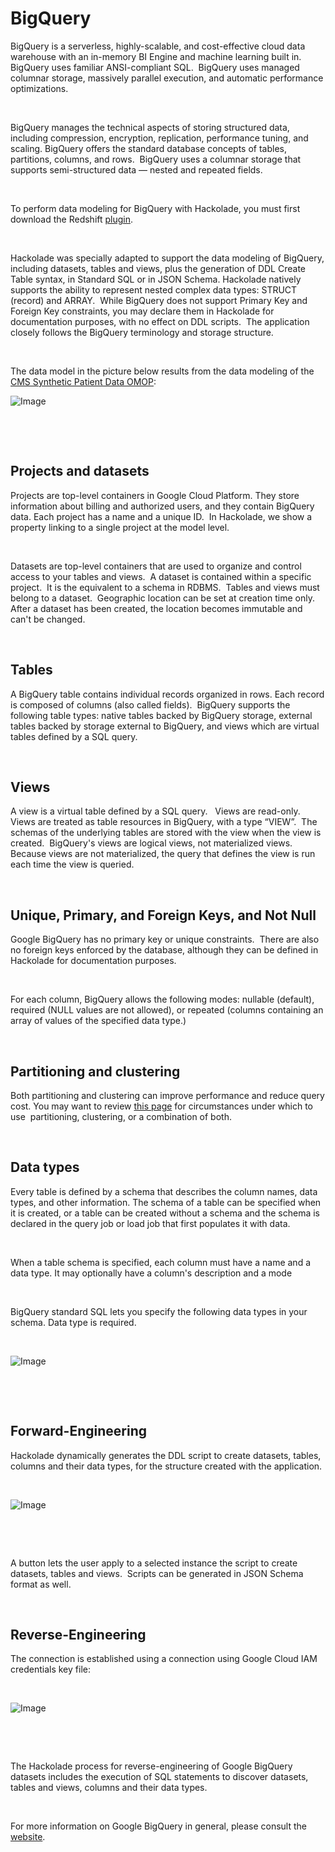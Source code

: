 # BigQuery

BigQuery is a serverless, highly-scalable, and cost-effective cloud data warehouse with an in-memory BI Engine and machine learning built in.&nbsp; BigQuery uses familiar ANSI-compliant SQL.&nbsp; BigQuery uses managed columnar storage, massively parallel execution, and automatic performance optimizations. &nbsp;

&nbsp;

BigQuery manages the technical aspects of storing structured data, including compression, encryption, replication, performance tuning, and scaling. BigQuery offers the standard database concepts of tables, partitions, columns, and rows.&nbsp; BigQuery uses a columnar storage that supports semi-structured data — nested and repeated fields.

&nbsp;

To perform data modeling for BigQuery with Hackolade, you must first download the Redshift [plugin](<https://hackolade.com/help/DownloadadditionalDBtargetplugin.html> "target=\"\_blank\"").  

&nbsp;

Hackolade was specially adapted to support the data modeling of BigQuery, including datasets, tables and views, plus the generation of DDL Create Table syntax, in Standard SQL or in JSON Schema. Hackolade natively supports the ability to represent nested complex data types: STRUCT (record) and ARRAY.&nbsp; While BigQuery does not support Primary Key and Foreign Key constraints, you may declare them in Hackolade for documentation purposes, with no effect on DDL scripts.&nbsp; The application closely follows the BigQuery terminology and storage structure.

&nbsp;

The data model in the picture below results from the data modeling of the [CMS Synthetic Patient Data OMOP](<https://redivis.com/Demo/datasets/1709> "target=\"\_blank\""):

![Image](<lib/BigQuery%20workspace.png>)

&nbsp;

&nbsp;

## Projects and datasets

Projects are top-level containers in Google Cloud Platform. They store information about billing and authorized users, and they contain BigQuery data. Each project has a name and a unique ID.&nbsp; In Hackolade, we show a property linking to a single project at the model level.

&nbsp;

Datasets are top-level containers that are used to organize and control access to your tables and views.&nbsp; A dataset is contained within a specific project.&nbsp; It is the equivalent to a schema in RDBMS.&nbsp; Tables and views must belong to a dataset.&nbsp; Geographic location can be set at creation time only. After a dataset has been created, the location becomes immutable and can't be changed.

&nbsp;

## Tables

A BigQuery table contains individual records organized in rows. Each record is composed of columns (also called fields).&nbsp; BigQuery supports the following table types: native tables backed by BigQuery storage, external tables backed by storage external to BigQuery, and views which are virtual tables defined by a SQL query.

&nbsp;

## Views

A view is a virtual table defined by a SQL query. &nbsp; Views are read-only.&nbsp; Views are treated as table resources in BigQuery, with a type “VIEW”.&nbsp; The schemas of the underlying tables are stored with the view when the view is created.&nbsp; BigQuery's views are logical views, not materialized views. Because views are not materialized, the query that defines the view is run each time the view is queried.

&nbsp;

## Unique, Primary, and Foreign Keys, and Not Null

Google BigQuery has no primary key or unique constraints.&nbsp; There are also no foreign keys enforced by the database, although they can be defined in Hackolade for documentation purposes.

&nbsp;

For each column, BigQuery allows the following modes: nullable (default), required (NULL values are not allowed), or repeated (columns containing an array of values of the specified data type.)

&nbsp;

## Partitioning and clustering

Both partitioning and clustering can improve performance and reduce query cost. You may want to review [this page](<https://cloud.google.com/bigquery/docs/clustered-tables#when\_to\_use\_clustering> "target=\"\_blank\"") for circumstances under which to use&nbsp; partitioning, clustering, or a combination of both.

&nbsp;

## Data types

Every table is defined by a schema that describes the column names, data types, and other information. The schema of a table can be specified when it is created, or a table can be created without a schema and the schema is declared in the query job or load job that first populates it with data.

&nbsp;

When a table schema is specified, each column must have a name and a data type. It may optionally have a column's description and a mode

&nbsp;

BigQuery standard SQL lets you specify the following data types in your schema. Data type is required.

&nbsp;

![Image](<lib/BigQuery%20data%20types%20table.png>)

&nbsp;

&nbsp;

## Forward-Engineering

Hackolade dynamically generates the DDL script to create datasets, tables, columns and their data types, for the structure created with the application.

&nbsp;

![Image](<lib/BigQuery%20DDL%20forward-engineering.png>)

&nbsp;

&nbsp;

A button lets the user apply to a selected instance the script to create datasets, tables and views.&nbsp; Scripts can be generated in JSON Schema format as well.

&nbsp;

## Reverse-Engineering

The connection is established using a connection using Google Cloud IAM credentials key file:

&nbsp;

![Image](<lib/BigQuery%20connection%20settings.png>)

&nbsp;

&nbsp;

The Hackolade process for reverse-engineering of Google BigQuery datasets includes the execution of SQL statements to discover datasets, tables and views, columns and their data types.&nbsp;

&nbsp;

For more information on Google BigQuery in general, please consult the [website](<https://cloud.google.com/bigquery/docs> "target=\"\_blank\"").

